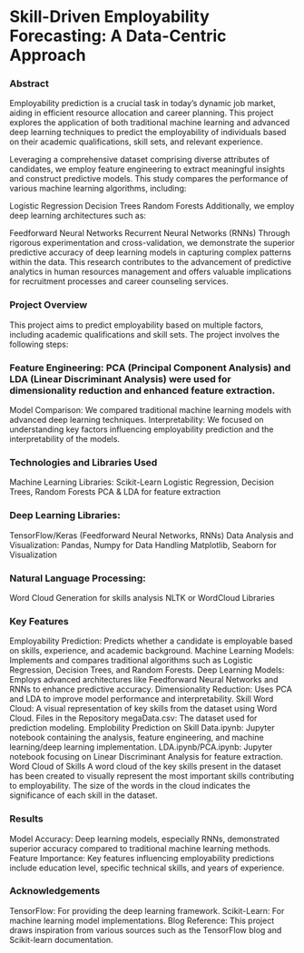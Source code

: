 # Skill-Driven Employability Forecasting: A Data-Centric Approach
### Abstract
Employability prediction is a crucial task in today’s dynamic job market, aiding in efficient resource allocation and career planning. This project explores the application of both traditional machine learning and advanced deep learning techniques to predict the employability of individuals based on their academic qualifications, skill sets, and relevant experience.

Leveraging a comprehensive dataset comprising diverse attributes of candidates, we employ feature engineering to extract meaningful insights and construct predictive models. This study compares the performance of various machine learning algorithms, including:

Logistic Regression
Decision Trees
Random Forests
Additionally, we employ deep learning architectures such as:

Feedforward Neural Networks
Recurrent Neural Networks (RNNs)
Through rigorous experimentation and cross-validation, we demonstrate the superior predictive accuracy of deep learning models in capturing complex patterns within the data. This research contributes to the advancement of predictive analytics in human resources management and offers valuable implications for recruitment processes and career counseling services.

### Project Overview
This project aims to predict employability based on multiple factors, including academic qualifications and skill sets. The project involves the following steps:

### Feature Engineering: PCA (Principal Component Analysis) and LDA (Linear Discriminant Analysis) were used for dimensionality reduction and enhanced feature extraction.
Model Comparison: We compared traditional machine learning models with advanced deep learning techniques.
Interpretability: We focused on understanding key factors influencing employability prediction and the interpretability of the models.
### Technologies and Libraries Used
Machine Learning Libraries:
Scikit-Learn
Logistic Regression, Decision Trees, Random Forests
PCA & LDA for feature extraction
### Deep Learning Libraries:
TensorFlow/Keras (Feedforward Neural Networks, RNNs)
Data Analysis and Visualization:
Pandas, Numpy for Data Handling
Matplotlib, Seaborn for Visualization
### Natural Language Processing:
Word Cloud Generation for skills analysis
NLTK or WordCloud Libraries
### Key Features
Employability Prediction: Predicts whether a candidate is employable based on skills, experience, and academic background.
Machine Learning Models: Implements and compares traditional algorithms such as Logistic Regression, Decision Trees, and Random Forests.
Deep Learning Models: Employs advanced architectures like Feedforward Neural Networks and RNNs to enhance predictive accuracy.
Dimensionality Reduction: Uses PCA and LDA to improve model performance and interpretability.
Skill Word Cloud: A visual representation of key skills from the dataset using Word Cloud.
Files in the Repository
megaData.csv: The dataset used for prediction modeling.
Emplobility Prediction on Skill Data.ipynb: Jupyter notebook containing the analysis, feature engineering, and machine learning/deep learning implementation.
LDA.ipynb/PCA.ipynb: Jupyter notebook focusing on Linear Discriminant Analysis for feature extraction.
Word Cloud of Skills
A word cloud of the key skills present in the dataset has been created to visually represent the most important skills contributing to employability. The size of the words in the cloud indicates the significance of each skill in the dataset.

### Results
Model Accuracy: Deep learning models, especially RNNs, demonstrated superior accuracy compared to traditional machine learning methods.
Feature Importance: Key features influencing employability predictions include education level, specific technical skills, and years of experience.
### Acknowledgements
TensorFlow: For providing the deep learning framework.
Scikit-Learn: For machine learning model implementations.
Blog Reference: This project draws inspiration from various sources such as the TensorFlow blog and Scikit-learn documentation.
